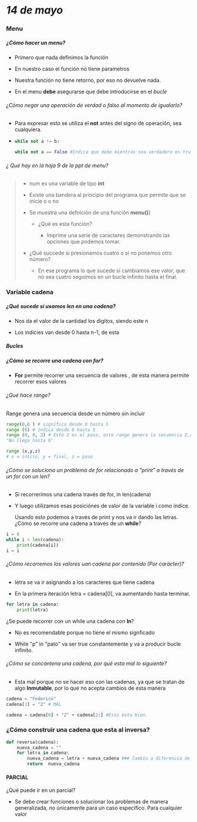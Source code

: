 # *14  de mayo*

### Menu

##### ¿Cómo hacer un menu?

- Primero que nada definimos la función

- En nuestro caso el función no tiene parametros

- Nuestra función no tiene  retorno, por eso no devuelve nada.

- En el menu **debe** asegurarse que debe introducirse en el *bucle*

###### ¿Cómo negar una operación de verdad o falso al momento de igualarlo?

- Para expresar esto  se utiliza el **not** antes del signo de operación, sea cualquiera.

- ```python
  while not a != b:
  
  while not a == False #Indica que debe mientras sea verdadero es true
  ```

###### ¿ Qué hay en  la hoja 9 de la ppt de menu?

> - num es una variable de tipo **int**
> 
> - Existe una bandera al principio del programa que permite que se inicie o o no
> 
> - Se muestra una defnición de una función **menu()**}
>   
>   - ¿Qué es esta función?
>     
>     - Imprime una serie de caracteres  demonstrando las opciones que podemos tomar.
> 
> - ¿Qué succede si presionamos cuatro o si no ponemos otro número?
>   
>   - En ese programa lo que sucede si cambiamos ese valor, que no sea cuatro seguimos en un bucle infinito hasta el final.

### Variable cadena

##### ¿Qué sucede si usamos len en una cadena?

- Nos da el valor de la cantidad los digitos, siendo este n

- Los indicies van desde 0 hasta n-1,  de esta  

##### Bucles

##### ¿Cómo se recorre una cadena con for?

- **For** permite recorrer una secuencia de valores , de esta manera permite recorrer esos valores

###### ¿Qué hace range?

Range genera una secuencia desde un número sin incluir 

```python
range(0,6 ) # significa desde 0 hasta 5
range (6) # Indica desde 0 hasta 5
range (0, 8, 2) # Este 2 es el paso, este range genera la secuencia 2,4,6.
"No llega hasta 8"

range (x,y,z)
# x = inicio, y = final, z = paso 
```

###### ¿Cómo se soluciona un problema de for relacionado a "print" a través de un for con un len?

- Si  recorrerimos una cadena través de for, in len(cadena)

- Y luego utilizamos esas posiciónes de valor de la variable i como índice.
  
  Usando esto podemos a través de print  y nos va ir dando las letras.¿Cómo se recorre una cadena a través de un **while**?

```python
i = 0
while i < len(cadena):
    print(cadena[i])
i = i 
```

###### ¿Cómo recorremos los valores  uan cadena por contenido (Por carácter)?

- letra se va ir asignando a los caracteres que tiene cadena 

- En la primera iteración  letra  = cadena[0], va aumentando hasta terminar.

```python
for letra in cadena:
    print(letra)
```

¿Se puede recorrer con un while una cadena con **In**?

- No es recomendable porque no tiene el mismo signficado

- While "p" in "pato" va ser true constantemente y va a producir bucle infinito.

###### ¿Cómo se concantena una  cadena,  por qué esta mal lo siguiente?

- Esta mal porque no se hacer eso con las cadenas, ya que se tratan de algo **Inmutable**, por lo que no acepta cambios  de esta manera

```python
cadena = "Federico"
cadena[1] = "2" # MAL
```

```python
cadena = cadena[0] + "2" + cadena[2:] #Esto esta bien.
```

### ¿Cómo construir una cadena que esta al inversa?

```python
def reversa(cadena):
    nueva_cadena = ""
    for letra in cadena:
        nueva_cadena = letra + nueva_cadena ### Cambio a diferencia de mi programa  realiza la concatenación en el orden al reves
        return  nueva_cadena
```

#### PARCIAL

¿Qué puede ir en un parcial?

- Se debe crear funciones o solucionar los problemas de manera generalizada, no únicamente para un caso especifico. Para cualquier valor
